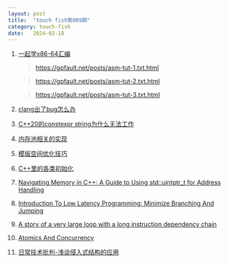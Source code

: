 ```yaml
---
layout: post
title:  "touch fish第009期"
category: touch-fish
date:   2024-02-18
---
```


1. [一起学x86-64汇编](https://gpfault.net/posts/asm-tut-0.txt.html)
    > https://gpfault.net/posts/asm-tut-1.txt.html

    > https://gpfault.net/posts/asm-tut-2.txt.html
    
    > https://gpfault.net/posts/asm-tut-3.txt.html
2. [clang出了bug怎么办](https://zhuanlan.zhihu.com/p/659944720)

3. [C++20的constexpr string为什么无法工作](https://www.zhihu.com/question/643989678/answer/3393477151)

4. [内存池相关的实现](https://silent-tower.net/projects/visual-overview-malloc)

5. [模版空间优化技巧](https://mp.weixin.qq.com/s?__biz=MzAwNDY1ODY2OQ==&mid=2649290923&idx=1&sn=1e55d9f66ec4464d3a8d4b480e6c53c1&chksm=8334dc29b443553fd045ea612197c63538e357b257d75ab218e4899eef2d24e12f719b1bb673&mpshare=1&scene=1&srcid=02219qgewXSiiCZaO6YR31w5&sharer_shareinfo=245c6d262064d068139eb92e06128c46&sharer_shareinfo_first=245c6d262064d068139eb92e06128c46&version=4.1.16.99385&platform=mac#rd)

6. [C++里的各类初始化](https://www.cnblogs.com/pluse/p/7088880.html)

7. [Navigating Memory in C++: A Guide to Using std::uintptr_t for Address Handling](https://blog.feabhas.com/2024/02/navigating-memory-in-c-a-guide-to-using-stduintptr_t-for-address-handling/)

8. [Introduction To Low Latency Programming: Minimize Branching And Jumping](https://tech.davidgorski.ca/introduction-to-low-latency-programming-minimize-branching-and-jumping/)

9. [A story of a very large loop with a long instruction dependency chain](https://johnnysswlab.com/a-story-of-a-very-large-loop-with-a-long-instruction-dependency-chain/)

10. [Atomics And Concurrency](https://redixhumayun.github.io/systems/2024/01/03/atomics-and-concurrency.html)

11. [日常技术批判-浅谈侵入式结构的应用](https://zhuanlan.zhihu.com/p/679066486)

